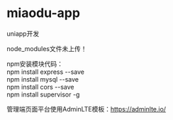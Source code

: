 # miaodu-app

uniapp开发

node_modules文件未上传！

npm安装模块代码：<br>
npm install express --save<br>
npm install mysql --save<br>
npm install cors --save<br>
npm install supervisor -g<br>

管理端页面平台使用AdminLTE模板：https://adminlte.io/